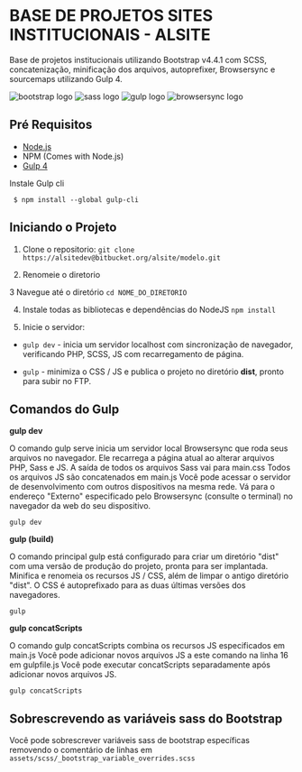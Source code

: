 # BASE DE PROJETOS SITES INSTITUCIONAIS - ALSITE
Base de projetos institucionais utilizando Bootstrap v4.4.1 com SCSS, concatenização, minificação dos arquivos, autoprefixer, Browsersync e sourcemaps utilizando Gulp 4.

![bootstrap logo](https://user-images.githubusercontent.com/10498583/31125543-e2a88c2c-a848-11e7-87b0-d20ea38d41d0.jpg)
![sass logo](https://user-images.githubusercontent.com/10498583/31125541-e2a732e6-a848-11e7-959d-7d7b0c138124.jpg)
![gulp logo](https://user-images.githubusercontent.com/10498583/31125542-e2a78b88-a848-11e7-8ac5-c396f46e811f.jpg)
![browsersync logo](https://user-images.githubusercontent.com/10498583/31125540-e2a6eed0-a848-11e7-817a-69c5619f772a.jpg)

## Pré Requisitos
- [Node.js](https://nodejs.org/en/download/ "Node Js")
-  NPM (Comes with Node.js)
- [Gulp 4](https://gulpjs.com/ "Gulp")

Instale Gulp cli

     $ npm install --global gulp-cli
     

## Iniciando o Projeto

1. Clone o repositorio:
`git clone https://alsitedev@bitbucket.org/alsite/modelo.git`

2. Renomeie o diretorio

3 Navegue até o diretório
`cd NOME_DO_DIRETORIO`
    
4. Instale todas as bibliotecas e dependências do NodeJS
   `npm install`

5. Inicie o servidor:
  - `gulp dev`  - inicia um servidor localhost com sincronização de navegador, verificando PHP, SCSS, JS com recarregamento de página.

  - `gulp`      - minimiza o CSS / JS e publica o projeto no diretório **dist**, pronto para subir no FTP.

## Comandos do Gulp
**gulp dev**

O comando gulp serve inicia um servidor local Browsersync que roda seus arquivos no navegador.
Ele recarrega a página atual ao alterar arquivos PHP, Sass e JS.
A saída de todos os arquivos Sass vai para main.css
Todos os arquivos JS são concatenados em main.js
Você pode acessar o servidor de desenvolvimento com outros dispositivos na mesma rede. Vá para o endereço "Externo" especificado pelo Browsersync (consulte o terminal) no navegador da web do seu dispositivo.
```
gulp dev
```

**gulp (build)**

O comando principal gulp está configurado para criar um diretório "dist" com uma versão de produção do projeto, pronta para ser implantada.
Minifica e renomeia os recursos JS / CSS, além de limpar o antigo diretório "dist". O CSS é autoprefixado para as duas últimas versões dos navegadores.
```
gulp
```

**gulp concatScripts**

O comando gulp concatScripts combina os recursos JS especificados em main.js
Você pode adicionar novos arquivos JS a este comando na linha 16 em gulpfile.js
Você pode executar concatScripts separadamente após adicionar novos arquivos JS.
```
gulp concatScripts
```

## Sobrescrevendo as variáveis sass do Bootstrap
Você pode sobrescrever variáveis sass de bootstrap específicas removendo o comentário de linhas em `assets/scss/_bootstrap_variable_overrides.scss`